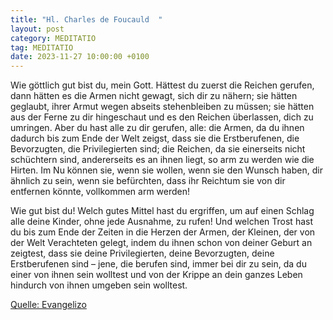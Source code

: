 ```yaml
---
title: "Hl. Charles de Foucauld  "
layout: post
category: MEDITATIO
tag: MEDITATIO
date: 2023-11-27 10:00:00 +0100
---
```

Wie göttlich gut bist du, mein Gott. Hättest du zuerst die Reichen gerufen, dann hätten es die Armen nicht gewagt, sich dir zu nähern; sie hätten geglaubt, ihrer Armut wegen abseits stehenbleiben zu müssen; sie hätten aus der Ferne zu dir hingeschaut und es den Reichen überlassen, dich zu umringen.<!--more--> Aber du hast alle zu dir gerufen, alle: die Armen, da du ihnen dadurch bis zum Ende der Welt zeigst, dass sie die Erstberufenen, die Bevorzugten, die Privilegierten sind; die Reichen, da sie einerseits nicht schüchtern sind, andererseits es an ihnen liegt, so arm zu werden wie die Hirten. Im Nu können sie, wenn sie wollen, wenn sie den Wunsch haben, dir ähnlich zu sein, wenn sie befürchten, dass ihr Reichtum sie von dir entfernen könnte, vollkommen arm werden!

Wie gut bist du! Welch gutes Mittel hast du ergriffen, um auf einen Schlag alle deine Kinder, ohne jede Ausnahme, zu rufen! Und welchen Trost hast du bis zum Ende der Zeiten in die Herzen der Armen, der Kleinen, der von der Welt Verachteten gelegt, indem du ihnen schon von deiner Geburt an zeigtest, dass sie deine Privilegierten, deine Bevorzugten, deine Erstberufenen sind – jene, die berufen sind, immer bei dir zu sein, da du einer von ihnen sein wolltest und von der Krippe an dein ganzes Leben hindurch von ihnen umgeben sein wolltest.  


[Quelle: Evangelizo](https://evangeliumtagfuertag.org/DE/gospel)